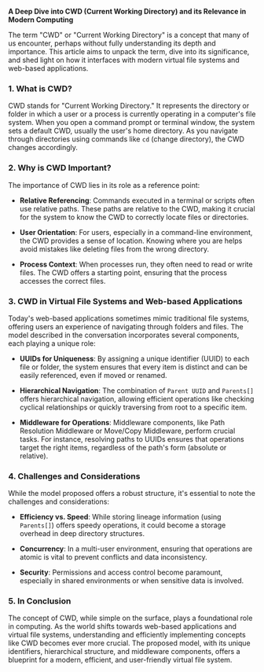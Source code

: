 **A Deep Dive into CWD (Current Working Directory) and its Relevance in Modern Computing**

The term "CWD" or "Current Working Directory" is a concept that many of us encounter, perhaps without fully understanding its depth and importance. This article aims to unpack the term, dive into its significance, and shed light on how it interfaces with modern virtual file systems and web-based applications.

### **1. What is CWD?**

CWD stands for "Current Working Directory." It represents the directory or folder in which a user or a process is currently operating in a computer's file system. When you open a command prompt or terminal window, the system sets a default CWD, usually the user's home directory. As you navigate through directories using commands like `cd` (change directory), the CWD changes accordingly.

### **2. Why is CWD Important?**

The importance of CWD lies in its role as a reference point:

- **Relative Referencing**: Commands executed in a terminal or scripts often use relative paths. These paths are relative to the CWD, making it crucial for the system to know the CWD to correctly locate files or directories.
  
- **User Orientation**: For users, especially in a command-line environment, the CWD provides a sense of location. Knowing where you are helps avoid mistakes like deleting files from the wrong directory.
  
- **Process Context**: When processes run, they often need to read or write files. The CWD offers a starting point, ensuring that the process accesses the correct files.

### **3. CWD in Virtual File Systems and Web-based Applications**

Today's web-based applications sometimes mimic traditional file systems, offering users an experience of navigating through folders and files. The model described in the conversation incorporates several components, each playing a unique role:

- **UUIDs for Uniqueness**: By assigning a unique identifier (UUID) to each file or folder, the system ensures that every item is distinct and can be easily referenced, even if moved or renamed.

- **Hierarchical Navigation**: The combination of `Parent UUID` and `Parents[]` offers hierarchical navigation, allowing efficient operations like checking cyclical relationships or quickly traversing from root to a specific item.

- **Middleware for Operations**: Middleware components, like Path Resolution Middleware or Move/Copy Middleware, perform crucial tasks. For instance, resolving paths to UUIDs ensures that operations target the right items, regardless of the path's form (absolute or relative).

### **4. Challenges and Considerations**

While the model proposed offers a robust structure, it's essential to note the challenges and considerations:

- **Efficiency vs. Speed**: While storing lineage information (using `Parents[]`) offers speedy operations, it could become a storage overhead in deep directory structures.

- **Concurrency**: In a multi-user environment, ensuring that operations are atomic is vital to prevent conflicts and data inconsistency.

- **Security**: Permissions and access control become paramount, especially in shared environments or when sensitive data is involved.

### **5. In Conclusion**

The concept of CWD, while simple on the surface, plays a foundational role in computing. As the world shifts towards web-based applications and virtual file systems, understanding and efficiently implementing concepts like CWD becomes ever more crucial. The proposed model, with its unique identifiers, hierarchical structure, and middleware components, offers a blueprint for a modern, efficient, and user-friendly virtual file system.